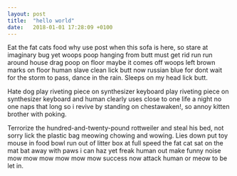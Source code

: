 ```yaml
---
layout: post
title:  "hello world"
date:   2018-01-01 17:28:09 +0100
---
```


Eat the fat cats food why use post when this sofa is here, so stare at imaginary bug yet woops poop hanging from butt 
must get rid run run around house drag poop on floor maybe it comes off woops left brown marks on floor human slave 
clean lick butt now russian blue for dont wait for the storm to pass, dance in the rain. Sleeps on my head lick butt. 

Hate dog play riveting piece on synthesizer keyboard play riveting piece on synthesizer keyboard and human clearly uses 
close to one life a night no one naps that long so i revive by standing on chestawaken!, so annoy kitten brother with 
poking. 

Terrorize the hundred-and-twenty-pound rottweiler and steal his bed, not sorry lick the plastic bag meowing chowing and 
wowing. Lies down put toy mouse in food bowl run out of litter box at full speed the fat cat sat on the mat bat away 
with paws i can haz yet freak human out make funny noise mow mow mow mow mow mow success now attack human or meow to 
be let in. 